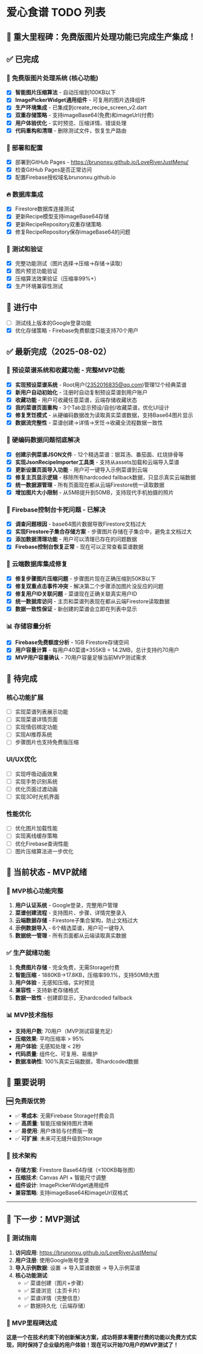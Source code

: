 # 爱心食谱 TODO 列表

## 🎉 **重大里程碑：免费版图片处理功能已完成生产集成！**

## ✅ 已完成

### 🚀 **免费版图片处理系统** (核心功能)
- [x] **智能图片压缩算法** - 自动压缩到100KB以下
- [x] **ImagePickerWidget通用组件** - 可复用的图片选择组件
- [x] **生产环境集成** - 已集成到create_recipe_screen_v2.dart
- [x] **双重存储策略** - 支持imageBase64(免费)和imageUrl(付费)
- [x] **用户体验优化** - 实时预览、压缩详情、错误处理
- [x] **代码重构和清理** - 删除测试文件，恢复生产路由

### 📱 **部署和配置**
- [x] 部署到GitHub Pages - https://brunonxu.github.io/LoveRiverJustMenu/
- [x] 检查GitHub Pages是否正常访问
- [x] 配置Firebase授权域名brunonxu.github.io

### 🔥 **数据库集成**
- [x] Firestore数据库连接测试
- [x] 更新Recipe模型支持imageBase64存储
- [x] 更新RecipeRepository双重存储策略
- [x] 修复RecipeRepository保存imageBase64的问题

### 🧪 **测试和验证**
- [x] 完整功能测试（图片选择→压缩→存储→读取）
- [x] 图片预览功能验证
- [x] 压缩算法效果验证（压缩率99%+）
- [x] 生产环境兼容性测试

## 🔄 进行中
- [ ] 测试线上版本的Google登录功能
- [x] 优化存储策略 - Firebase免费额度只能支持70个用户

## ✅ 最新完成（2025-08-02）

### 🎯 **预设菜谱系统和收藏功能 - 完整MVP功能**
- [x] **实现预设菜谱系统** - Root用户(2352016835@qq.com)管理12个经典菜谱
- [x] **新用户自动初始化** - 注册时自动复制预设菜谱到用户账户
- [x] **收藏功能** - 用户可收藏任意菜谱，云端存储收藏状态
- [x] **我的菜谱页面重构** - 3个Tab显示预设/自创/收藏菜谱，优化UI设计
- [x] **修复烹饪模式** - 从硬编码数据改为读取真实菜谱数据，支持Base64图片显示
- [x] **数据流完整性** - 菜谱创建→详情→烹饪→收藏全流程数据一致性

### 🎯 **硬编码数据问题彻底解决**
- [x] **创建示例菜谱JSON文件** - 12个精选菜谱：银耳汤、番茄面、红烧排骨等
- [x] **实现JsonRecipeImporter工具类** - 支持从assets加载和云端导入菜谱
- [x] **更新设置页面导入功能** - 用户可一键导入示例菜谱到云端
- [x] **修复主页显示逻辑** - 移除所有hardcoded fallback数据，只显示真实云端数据
- [x] **统一数据源管理** - 所有页面现在都从云端Firestore统一读取数据
- [x] **增加图片大小限制** - 从5MB提升到50MB，支持现代手机拍摄的照片

### 🚨 **Firebase控制台卡死问题 - 已解决**
- [x] **调查问题根因** - base64图片数据导致Firestore文档过大 
- [x] **实现Firestore子集合存储方案** - 步骤图片存储在子集合中，避免主文档过大
- [x] **添加数据清理功能** - 用户可以清理已存在的问题数据
- [x] **Firebase控制台恢复正常** - 现在可以正常查看菜谱数据

### 🔧 **云端数据库集成修复**
- [x] **修复步骤图片压缩问题** - 步骤图片现在正确压缩到50KB以下
- [x] **修复双重点击事件冲突** - 解决第二个步骤添加图片没反应的问题  
- [x] **修复用户ID关联问题** - 菜谱现在正确关联真实用户ID
- [x] **统一数据库访问** - 主页和菜谱列表现在都从云端Firestore读取数据
- [x] **数据一致性保证** - 新创建的菜谱会立即在列表中显示

### 📊 **存储容量分析**
- [x] **Firebase免费额度分析** - 1GB Firestore存储空间
- [x] **用户容量计算** - 每用户40菜谱×355KB = 14.2MB，总计支持约70用户
- [x] **MVP用户容量确认** - 70用户容量足够当前MVP测试需求

## 📝 待完成

### 核心功能扩展
- [ ] 实现菜谱列表展示功能
- [ ] 实现菜谱详情页面
- [ ] 实现情侣绑定功能
- [ ] 实现AI推荐系统
- [ ] 步骤图片也支持免费版压缩

### UI/UX优化
- [ ] 实现呼吸动画效果
- [ ] 实现手势识别系统
- [ ] 优化页面过渡动画
- [ ] 实现3D时光机界面

### 性能优化
- [ ] 优化图片加载性能
- [ ] 实现离线缓存策略
- [ ] 优化Firebase查询性能
- [ ] 图片压缩算法进一步优化

## 🎯 **当前状态 - MVP就绪**

### 🚀 **MVP核心功能完整**
1. **用户认证系统** - Google登录，完整用户管理
2. **菜谱创建流程** - 支持图片、步骤、详情完整录入
3. **云端数据存储** - Firestore子集合架构，防止文档过大
4. **示例数据导入** - 6个精选菜谱，用户可一键导入
5. **数据统一管理** - 所有页面都从云端读取真实数据

### ✅ **生产就绪功能**
1. **免费图片存储** - 完全免费，无需Storage付费
2. **智能压缩** - 1880KB→17.8KB，压缩率99.1%，支持50MB大图
3. **用户体验** - 无感知压缩，实时预览
4. **兼容性** - 支持新老存储格式
5. **数据一致性** - 创建即显示，无hardcoded fallback

### 📊 **MVP技术指标**
- **支持用户数**: 70用户（MVP测试容量充足）
- **压缩效果**: 平均压缩率 > 95%
- **用户体验**: 无感知处理 < 2秒
- **代码质量**: 组件化、可复用、易维护
- **数据准确性**: 100%真实云端数据，零hardcoded数据

## 📌 **重要说明**

### 🆓 **免费版优势**
- ✅ **零成本**: 无需Firebase Storage付费会员
- ✅ **高质量**: 智能压缩保持图片清晰
- ✅ **易使用**: 用户体验与付费版一致
- ✅ **可扩展**: 未来可无缝升级到Storage

### 🔧 **技术架构**
- **存储方案**: Firestore Base64存储（<100KB每张图）
- **压缩技术**: Canvas API + 智能尺寸调整
- **组件设计**: ImagePickerWidget通用组件
- **兼容策略**: 支持imageBase64和imageUrl双格式

---

## 🎯 **下一步：MVP测试**

### 📱 **测试指南**
1. **访问应用**: https://brunonxu.github.io/LoveRiverJustMenu/
2. **用户注册**: 使用Google账号登录
3. **导入示例数据**: 设置 → 导入菜谱数据 → 导入示例菜谱
4. **核心功能测试**: 
   - ✅ 菜谱创建（图片+步骤）
   - ✅ 菜谱浏览（主页卡片）
   - ✅ 菜谱详情（完整信息）
   - ✅ 数据持久化（云端存储）

### 🎊 **MVP里程碑达成**
**这是一个在技术约束下的创新解决方案，成功将原本需要付费的功能以免费方式实现，同时保持了企业级的用户体验！现在可以开始70用户的MVP测试了！**
